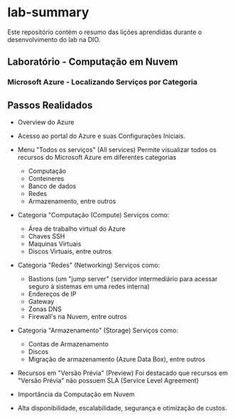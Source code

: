 # lab-summary
Este repositório contém o resumo das lições aprendidas durante o desenvolvimento do lab na DIO.

## Laboratório - Computação em Nuvem 
### Microsoft Azure - Localizando Serviços por Categoria 

## Passos Realidados
- Overview do Azure 
- Acesso ao portal do Azure e suas Configurações Iniciais.

- Menu "Todos os serviços" (All services)
Permite visualizar todos os recursos do Microsoft Azure em diferentes categorias
  - Computação
  - Conteineres
  - Banco de dados
  - Redes
  - Armazenamento, entre outros
  
- Categoria "Computação (Compute) 
Serviços como:
  - Área de trabalho virtual do Azure
  - Chaves SSH
  - Maquinas Virtuais
  - Discos Virtuais, entre outros

- Categoria "Redes" (Networking)
Serviços como:
  - Bastions (um "jump server" (servidor intermediário para acessar seguro à sistemas em     uma redes interna)
  - Endereços de IP
  - Gateway
  - Zonas DNS
  - Firewall's na Nuvem, entre outros

- Categoria "Armazenamento" (Storage)
Serviços como:
  - Contas de Armazenamento
  - Discos
  - Migração de armazenamento (Azure Data Box), entre outros
    
- Recursos em "Versão Prévia" (Preview)
Foi destacado que recursos em "Versão Prévia" não possuem SLA (Service Level Agreement)

- Importância da Computação em Nuvem 
- Alta disponibilidade, escalabilidade, segurança e otimização de custos.
